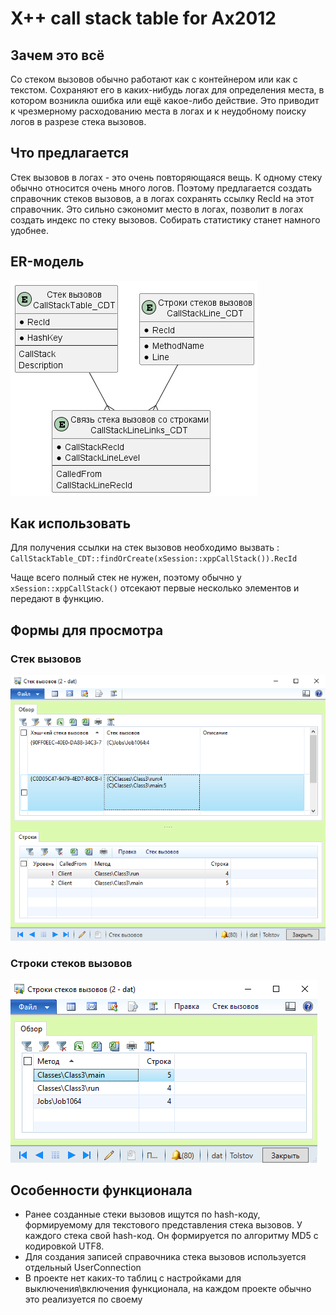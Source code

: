 # X++ call stack table for Ax2012
## Зачем это всё
Со стеком вызовов обычно работают как с контейнером или как с текстом. Сохраняют его в каких-нибудь логах для определения места, в котором возникла ошибка или ещё какое-либо действие. Это приводит к чрезмерному расходованию места в логах и к неудобному поиску логов в разрезе стека вызовов.
## Что предлагается
Стек вызовов в логах - это очень повторяющаяся вещь. К одному стеку обычно относится очень много логов. Поэтому предлагается создать справочник стеков вызовов, а в логах сохранять ссылку RecId на этот справочник. Это сильно сэкономит место в логах, позволит в логах создать индекс по стеку вызовов. Собирать статистику станет намного удобнее.
## ER-модель
<img src="pictures\er-model.png" alt="схема">

## Как использовать
Для получения ссылки на стек вызовов необходимо вызвать :  
`CallStackTable_CDT::findOrCreate(xSession::xppCallStack()).RecId`  

Чаще всего полный стек не нужен, поэтому обычно у `xSession::xppCallStack()` отсекают первые несколько элементов и передают в функцию.
## Формы для просмотра
### Стек вызовов
<img src="pictures\form-CallStackTable.png" alt="схема">

### Строки стеков вызовов
<img src="pictures\form-CallStackLine.png" alt="схема">

## Особенности функционала
* Ранее созданные стеки вызовов ищутся по hash-коду, формируемому для текстового представления стека вызовов. У каждого стека свой hash-код. Он формируется по алгоритму MD5 с кодировкой UTF8.
* Для создания записей справочника стека вызовов используется отдельный UserConnection
* В проекте нет каких-то таблиц с настройками для выключения\включения функционала, на каждом проекте обычно это реализуется по своему
